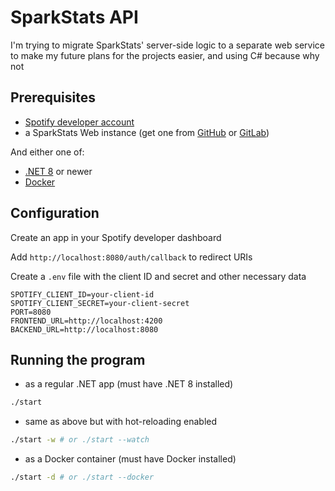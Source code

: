 # SparkStats API

I'm trying to migrate SparkStats' server-side logic to a separate web service to make my future plans for the projects easier, and using C# because why not

## Prerequisites

- [Spotify developer account](https://developer.spotify.com/)
- a SparkStats Web instance (get one from [GitHub](https://github.com/m1841/sparkstats-web) or [GitLab](https://gitlab.com/mihai_muresan/sparkstats-web))

And either one of:

- [.NET 8](https://dotnet.microsoft.com/en-us/download/dotnet/8.0) or newer
- [Docker](https://docs.docker.com/engine/install)

## Configuration

Create an app in your Spotify developer dashboard

Add `http://localhost:8080/auth/callback` to redirect URIs

Create a `.env` file with the client ID and secret and other necessary data

```
SPOTIFY_CLIENT_ID=your-client-id
SPOTIFY_CLIENT_SECRET=your-client-secret
PORT=8080
FRONTEND_URL=http://localhost:4200
BACKEND_URL=http://localhost:8080
```

## Running the program

- as a regular .NET app (must have .NET 8 installed)

```bash
./start
```

- same as above but with hot-reloading enabled

```bash
./start -w # or ./start --watch
```

- as a Docker container (must have Docker installed)

```bash
./start -d # or ./start --docker
```
